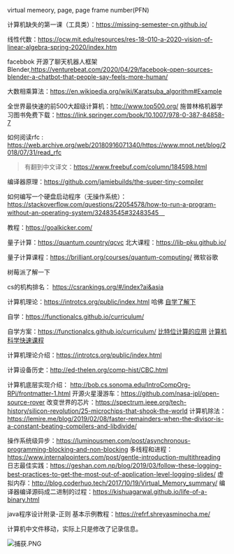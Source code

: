 virtual memeory, page, page frame number(PFN)  

计算机缺失的第一课（工具类）：https://missing-semester-cn.github.io/  

线性代数：https://ocw.mit.edu/resources/res-18-010-a-2020-vision-of-linear-algebra-spring-2020/index.htm

facebbok 开源了聊天机器人框架Blender,https://venturebeat.com/2020/04/29/facebook-open-sources-blender-a-chatbot-that-people-say-feels-more-human/

大数相乘算法：https://en.wikipedia.org/wiki/Karatsuba_algorithm#Example

全世界最快速的前500大超级计算机：http://www.top500.org/
施普林格机器学习图书免费下载：https://link.springer.com/book/10.1007/978-0-387-84858-7

如何阅读rfc : https://web.archive.org/web/20180916071340/https://www.mnot.net/blog/2018/07/31/read_rfc
>有翻到中文译文：https://www.freebuf.com/column/184598.html

编译器原理：https://github.com/jamiebuilds/the-super-tiny-compiler  

如何编写一个硬盘启动程序（无操作系统）：https://stackoverflow.com/questions/22054578/how-to-run-a-program-without-an-operating-system/32483545#32483545　

教程：https://goalkicker.com/

量子计算：https://quantum.country/qcvc
北大课程：https://lib-pku.github.io/

量子计算课程：https://brilliant.org/courses/quantum-computing/  微软谷歌

树莓派了解一下

cs的机构排名： https://csrankings.org/#/index?ai&asia  

计算机理论：https://introtcs.org/public/index.html  哈佛
[自学了解下](https://teachyourselfcs.com/)

自学：https://functionalcs.github.io/curriculum/

自学方案：https://functionalcs.github.io/curriculum/
[比特位计算的应用](https://catonmat.net/low-level-bit-hacks)
[计算机科学快速课程](Crash-Course-Computer-Science-Chinese)

计算机理论介绍：https://introtcs.org/public/index.html

计算设备历史：http://ed-thelen.org/comp-hist/CBC.html

计算机底层实现介绍： http://bob.cs.sonoma.edu/IntroCompOrg-RPi/frontmatter-1.html
开源火星漫游车：https://github.com/nasa-jpl/open-source-rover
改变世界的芯片：https://spectrum.ieee.org/tech-history/silicon-revolution/25-microchips-that-shook-the-world
计算机除法：https://lemire.me/blog/2019/02/08/faster-remainders-when-the-divisor-is-a-constant-beating-compilers-and-libdivide/

操作系统级异步：https://luminousmen.com/post/asynchronous-programming-blocking-and-non-blocking
多线程和进程：https://www.internalpointers.com/post/gentle-introduction-multithreading
日志最佳实践：https://geshan.com.np/blog/2019/03/follow-these-logging-best-practices-to-get-the-most-out-of-application-level-logging-slides/
虚拟内存：http://blog.coderhuo.tech/2017/10/19/Virtual_Memory_summary/
编译器编译源码成二进制的过程：https://kishuagarwal.github.io/life-of-a-binary.html

java程序设计附录-正则
基本示例教程：https://refrf.shreyasminocha.me/

计算机中文件移动，实际上只是修改了记录信息。

![&#x6355;&#x83B7;.PNG](https://upload-images.jianshu.io/upload_images/1936727-84f334b866e717a5.PNG?imageMogr2/auto-orient/strip%7CimageView2/2/w/1240)
